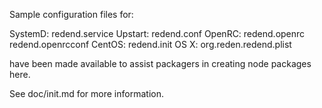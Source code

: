 Sample configuration files for:

SystemD: redend.service
Upstart: redend.conf
OpenRC:  redend.openrc
         redend.openrcconf
CentOS:  redend.init
OS X:    org.reden.redend.plist

have been made available to assist packagers in creating node packages here.

See doc/init.md for more information.
